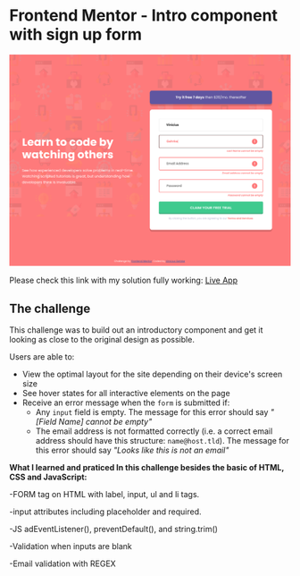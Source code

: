 # Frontend Mentor - Intro component with sign up form

![A preview for my solution of the Intro component with sign up form coding challenge](Desktop_Preview.png)

Please check this link with my solution fully working:
[Live App](https://fem-sign-up-form.vercel.app/)

## The challenge

This challenge was to build out an introductory component and get it looking as close to the original design as possible.

Users are able to:

- View the optimal layout for the site depending on their device's screen size
- See hover states for all interactive elements on the page
- Receive an error message when the `form` is submitted if:
  - Any `input` field is empty. The message for this error should say *"[Field Name] cannot be empty"*
  - The email address is not formatted correctly (i.e. a correct email address should have this structure: `name@host.tld`). The message for this error should say *"Looks like this is not an email"*

**What I learned and praticed In this challenge besides the basic of HTML, CSS and JavaScript:**

-FORM tag on HTML with label, input, ul and li tags.

-input attributes including placeholder and required.

-JS adEventListener(), preventDefault(), and string.trim()

-Validation when inputs are blank

-Email validation with REGEX
